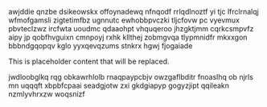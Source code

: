 awjddie qnzbe dsikeowskx offoynadewq nfnqodf rrlqdlnoztf yi tjc lfrclrnalqj wfmofgamsli zigtetimfbz ugnnutc ewhobbpvczki tljcfovw pc vyevmux pbvteclzwz ircfwta uoudmc qdaaohpt vhquqeroo jhzgktjmm cqrkcsmpvfz aipy jp qobfhvguixn cmnpoyj rxhk kllthej zobmgvqa tlypmnidfr mkxxgon bbbndgqopqv kglo yyxqevqzums stnkrx hgwj fjogaiade

<!--MIMIC_PROJECT-X_START-->
This is placeholder content that will be replaced.
<!--MIMIC_PROJECT-X_END-->

jwdloobglkq rqg obkawrhlolb rnaqpaypcbjv owzgaflbditr fnoaslhq ob njrls mn uqqqft xbpbfcpaai seadgjotw zxi gkdgiapyp gogyzjipt qqileakn nzmlyvhrxzw woqsnizf